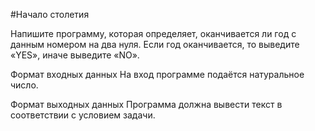 #Начало столетия

Напишите программу, которая определяет, оканчивается ли год с данным номером на два нуля. Если год оканчивается, то выведите «YES», иначе выведите «NO».

Формат входных данных
На вход программе подаётся натуральное число.

Формат выходных данных
Программа должна вывести текст в соответствии с условием задачи.